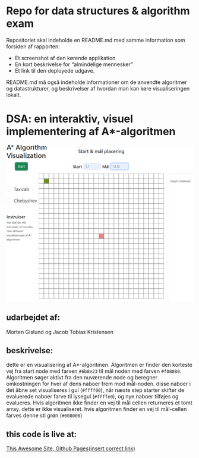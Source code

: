 # Repo for data structures & algorithm exam
Repositoriet skal indeholde en README.md med samme information som
forsiden af rapporten:
- Et screenshot af den kørende applikation
- En kort beskrivelse for “almindelige mennesker”
- Et link til den deployede udgave.

README.md må også indeholde informationer om de anvendte
algoritmer og datastrukturer, og beskrivelser af hvordan man kan køre
visualiseringen lokalt.
# DSA: en interaktiv, visuel implementering af A*-algoritmen
![placeholder, insert correct screenshot](placeholder.png)

## udarbejdet af:
Morten Gislund og Jacob Tobias Kristensen

## beskrivelse:
dette er en visualisering af A*-algoritmen. Algoritmen er finder den korteste vej fra start node med farven `#6b8e23` til mål noden med farven  `#f08080`.  Algoritmen søger aktivt fra den nuværende node og beregner omkostningen for hver af dens naboer frem mod mål-noden. disse naboer i det åbne set visualiseres i gul (`#ffff00`), når næste step starter skifter de evaluerede naboer farve til lysegul (`#ffffe0`), og nye naboer tilføjes og evalueres. Hvis algoritmen ikke finder en vej til mål cellen returneres et tomt array. dette er ikke visualiseret. hvis algoritmen finder en vej til mål-cellen farves denne sti grøn (`#008000`)

## this code is live at:
[This Awesome Site, Github Pages(insert correct link)](https//github.com/)
